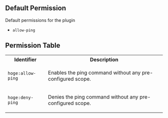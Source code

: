 ## Default Permission

Default permissions for the plugin

- `allow-ping`

## Permission Table

<table>
<tr>
<th>Identifier</th>
<th>Description</th>
</tr>


<tr>
<td>

`hoge:allow-ping`

</td>
<td>

Enables the ping command without any pre-configured scope.

</td>
</tr>

<tr>
<td>

`hoge:deny-ping`

</td>
<td>

Denies the ping command without any pre-configured scope.

</td>
</tr>
</table>
